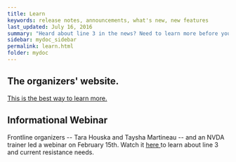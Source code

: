 ```yaml
---
title: Learn
keywords: release notes, announcements, what's new, new features
last_updated: July 16, 2016
summary: "Heard about line 3 in the news? Need to learn more before you think about going?"
sidebar: mydoc_sidebar
permalink: learn.html
folder: mydoc
---
```


## The organizers' website.

<a target="_blank" href="https://www.stopline3.org/">This is the best way to learn more.</a>

## Informational Webinar

Frontline organizers -- Tara Houska and Taysha Martineau -- and an NVDA trainer led a webinar on February 15th. Watch it <a href="https://youtu.be/Pmy7nYXkEUU" target="_blank"> here </a> to learn about line 3 and current resistance needs.